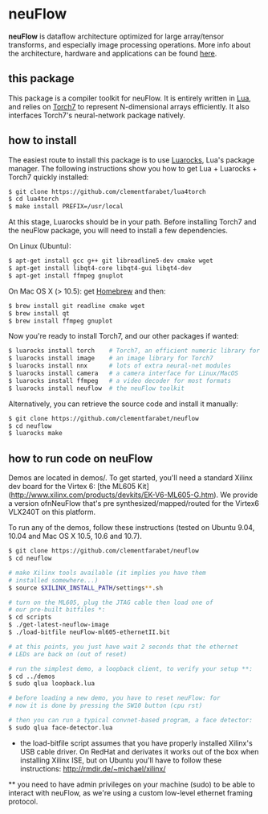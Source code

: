 # neuFlow

**neuFlow** is dataflow architecture optimized for 
large array/tensor transforms, and especially image
processing operations.
More info about the architecture, 
hardware and applications can be found 
[here](http://www.neuflow.org).

## this package

This package is a compiler toolkit for neuFlow. It is 
entirely written in [Lua](http://www.lua.org/), and
relies on [Torch7](https://github.com/andresy/torch) to 
represent N-dimensional arrays efficiently. It also
interfaces Torch7's neural-network package natively.

## how to install

The easiest route to install this package is to use
[Luarocks](http://www.luarocks.org/), Lua's package
manager. 
The following instructions show you how to get
Lua + Luarocks + Torch7 quickly installed:

``` sh
$ git clone https://github.com/clementfarabet/lua4torch
$ cd lua4torch
$ make install PREFIX=/usr/local
```

At this stage, Luarocks should be in your path. Before
installing Torch7 and the neuFlow package, you will need
to install a few dependencies.

On Linux (Ubuntu):

``` sh
$ apt-get install gcc g++ git libreadline5-dev cmake wget
$ apt-get install libqt4-core libqt4-gui libqt4-dev
$ apt-get install ffmpeg gnuplot
```

On Mac OS X (> 10.5): get [Homebrew](http://mxcl.github.com/homebrew/)
and then:

``` sh
$ brew install git readline cmake wget
$ brew install qt
$ brew install ffmpeg gnuplot
```

Now you're ready to install Torch7, and our other packages if
wanted:

``` sh
$ luarocks install torch    # Torch7, an efficient numeric library for Lua
$ luarocks install image    # an image library for Torch7
$ luarocks install nnx      # lots of extra neural-net modules
$ luarocks install camera   # a camera interface for Linux/MacOS
$ luarocks install ffmpeg   # a video decoder for most formats
$ luarocks install neuflow  # the neuFlow toolkit
```

Alternatively, you can retrieve the source code and install it
manually:

``` sh
$ git clone https://github.com/clementfarabet/neuflow
$ cd neuflow
$ luarocks make
```

## how to run code on neuFlow

Demos are located in demos/. To get started, you'll need 
a standard Xilinx dev board for the Virtex 6: [the ML605 Kit]
(http://www.xilinx.com/products/devkits/EK-V6-ML605-G.htm).
We provide a version ofnNeuFlow that's pre synthesized/mapped/routed 
for the Virtex6 VLX240T on this platform.

To run any of the demos, follow these instructions (tested on 
Ubuntu 9.04, 10.04 and Mac OS X 10.5, 10.6 and 10.7).

``` sh
$ git clone https://github.com/clementfarabet/neuflow
$ cd neuflow

# make Xilinx tools available (it implies you have them
# installed somewhere...)
$ source $XILINX_INSTALL_PATH/settings**.sh

# turn on the ML605, plug the JTAG cable then load one of
# our pre-built bitfiles *:
$ cd scripts
$ ./get-latest-neuflow-image
$ ./load-bitfile neuFlow-ml605-ethernetII.bit

# at this points, you just have wait 2 seconds that the ethernet
# LEDs are back on (out of reset)

# run the simplest demo, a loopback client, to verify your setup **:
$ cd ../demos
$ sudo qlua loopback.lua

# before loading a new demo, you have to reset neuFlow: for
# now it is done by pressing the SW10 button (cpu rst)

# then you can run a typical convnet-based program, a face detector:
$ sudo qlua face-detector.lua
```

* the load-bitfile script assumes that you have properly installed
Xilinx's USB cable driver. On RedHat and derivates it works out of 
the box when installing Xilinx ISE, but on Ubuntu you'll have to 
follow these instructions: http://rmdir.de/~michael/xilinx/

** you need to have admin privileges on your machine (sudo)
to be able to interact with neuFlow, as we're using a custom
low-level ethernet framing protocol.

